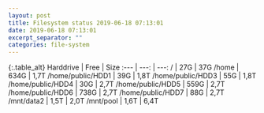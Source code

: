 ```yaml
---
layout: post
title: Filesystem status 2019-06-18 07:13:01
date: 2019-06-18 07:13:01
excerpt_separator: ""
categories: file-system
---
```

{:.table_alt}
Harddrive | Free | Size
:--- | ---: | ---:
/ | 27G | 37G
/home | 634G | 1,7T
/home/public/HDD1 | 39G | 1,8T
/home/public/HDD3 | 55G | 1,8T
/home/public/HDD4 | 30G | 2,7T
/home/public/HDD5 | 559G | 2,7T
/home/public/HDD6 | 738G | 2,7T
/home/public/HDD7 | 88G | 2,7T
/mnt/data2 | 1,5T | 2,0T
/mnt/pool | 1,6T | 6,4T
